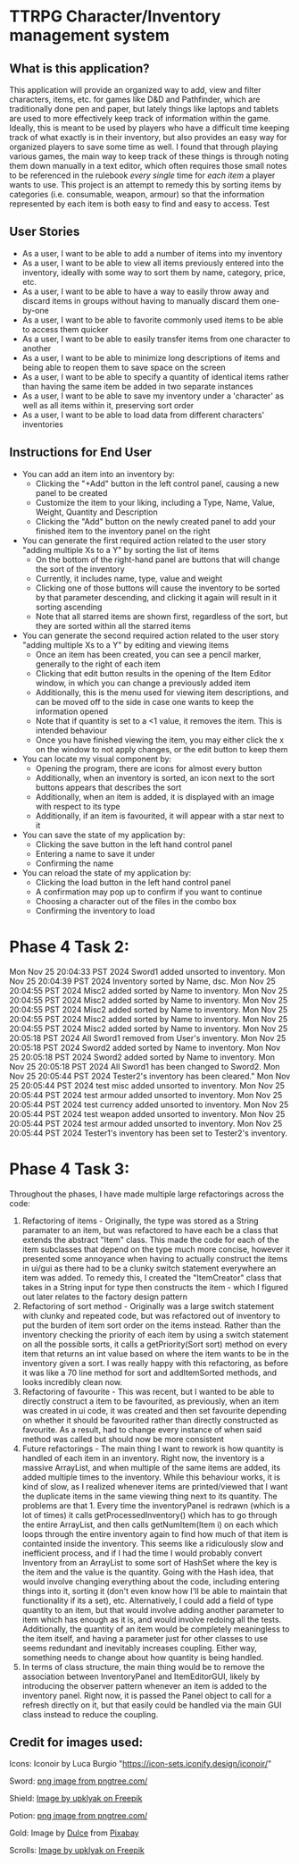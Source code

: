 # TTRPG Character/Inventory management system

## What is this application?
This application will provide an organized way to add, view and filter characters, items, etc. for games like D&D and Pathfinder, which are traditionally done pen and paper, but lately things like laptops and tablets are used to more effectively keep track of information within the game. Ideally, this is meant to be used by players who have a difficult time keeping track of what exactly is in their inventory, but also provides an easy way for organized players to save some time as well. I found that through playing various games, the main way to keep track of these things is through noting them down manually in a text editor, which often requires those small notes to be referenced in the rulebook *every single* time for *each item* a player wants to use. This project is an attempt to remedy this by sorting items by categories (i.e. consumable, weapon, armour) so that the information represented by each item is both easy to find and easy to access. Test

## User Stories
- As a user, I want to be able to add a number of items into my inventory
- As a user, I want to be able to view all items previously entered into the inventory, ideally with some way to sort them by name, category, price, etc.
- As a user, I want to be able to have a way to easily throw away and discard items in groups without having to manually discard them one-by-one
- As a user, I want to be able to favorite commonly used items to be able to access them quicker
- As a user, I want to be able to easily transfer items from one character to another
- As a user, I want to be able to minimize long descriptions of items and being able to reopen them to save space on the screen
- As a user, I want to be able to specify a quantity of identical items rather than having the same item be added in two separate instances
- As a user, I want to be able to save my inventory under a 'character' as well as all items within it, preserving sort order
- As a user, I want to be able to load data from different characters' inventories

## Instructions for End User

- You can add an item into an inventory by:
    - Clicking the "+Add" button in the left control panel, causing a new panel to be created
    - Customize the item to your liking, including a Type, Name, Value, Weight, Quantity and Description
    - Clicking the "Add" button on the newly created panel to add your finished item to the inventory panel on the right
- You can generate the first required action related to the user story "adding multiple Xs to a Y" by sorting the list of items
    - On the bottom of the right-hand panel are buttons that will change the sort of the inventory
    - Currently, it includes name, type, value and weight
    - Clicking one of those buttons will cause the inventory to be sorted by that parameter descending, and clicking it again will result in it sorting ascending
    - Note that all starred items are shown first, regardless of the sort, but they are sorted within all the starred items
- You can generate the second required action related to the user story "adding multiple Xs to a Y" by editing and viewing items
    - Once an item has been created, you can see a pencil marker, generally to the right of each item
    - Clicking that edit button results in the opening of the Item Editor window, in which you can change a previously added item
    - Additionally, this is the menu used for viewing item descriptions, and can be moved off to the side in case one wants to keep the information opened
    - Note that if quantity is set to a <1 value, it removes the item. This is intended behaviour
    - Once you have finished viewing the item, you may either click the x on the window to not apply changes, or the edit button to keep them
- You can locate my visual component by:
    - Opening the program, there are icons for almost every button
    - Additionally, when an inventory is sorted, an icon next to the sort buttons appears that describes the sort
    - Additionally, when an item is added, it is displayed with an image with respect to its type
    - Additionally, if an item is favourited, it will appear with a star next to it
- You can save the state of my application by:
    - Clicking the save button in the left hand control panel
    - Entering a name to save it under
    - Confirming the name
- You can reload the state of my application by:
    - Clicking the load button in the left hand control panel
    - A confirmation may pop up to confirm if you want to continue
    - Choosing a character out of the files in the combo box
    - Confirming the inventory to load

# Phase 4 Task 2:

Mon Nov 25 20:04:33 PST 2024
Sword1 added unsorted to inventory.
Mon Nov 25 20:04:39 PST 2024
Inventory sorted by Name, dsc.
Mon Nov 25 20:04:55 PST 2024
Misc2 added sorted by Name to inventory.
Mon Nov 25 20:04:55 PST 2024
Misc2 added sorted by Name to inventory.
Mon Nov 25 20:04:55 PST 2024
Misc2 added sorted by Name to inventory.
Mon Nov 25 20:04:55 PST 2024
Misc2 added sorted by Name to inventory.
Mon Nov 25 20:04:55 PST 2024
Misc2 added sorted by Name to inventory.
Mon Nov 25 20:05:18 PST 2024
All Sword1 removed from User's inventory.
Mon Nov 25 20:05:18 PST 2024
Sword2 added sorted by Name to inventory.
Mon Nov 25 20:05:18 PST 2024
Sword2 added sorted by Name to inventory.
Mon Nov 25 20:05:18 PST 2024
All Sword1 has been changed to Sword2.
Mon Nov 25 20:05:44 PST 2024
Tester2's inventory has been cleared."
Mon Nov 25 20:05:44 PST 2024
test misc added unsorted to inventory.
Mon Nov 25 20:05:44 PST 2024
test armour added unsorted to inventory.
Mon Nov 25 20:05:44 PST 2024
test currency added unsorted to inventory.
Mon Nov 25 20:05:44 PST 2024
test weapon added unsorted to inventory.
Mon Nov 25 20:05:44 PST 2024
test armour added unsorted to inventory.
Mon Nov 25 20:05:44 PST 2024
Tester1's inventory has been set to Tester2's inventory.

# Phase 4 Task 3:

Throughout the phases, I have made multiple large refactorings across the code:
1. Refactoring of items - Originally, the type was stored as a String paramater to an item, but was refactored to have each be a class that extends the abstract "Item" class. This made the code for each of the item subclasses that depend on the type much more concise, however it presented some annoyance when having to actually construct the items in ui/gui as there had to be a clunky switch statement everywhere an item was added. To remedy this, I created the "ItemCreator" class that takes in a String input for type then constructs the item - which I figured out later relates to the factory design pattern
2. Refactoring of sort method - Originally was a large switch statement with clunky and repeated code, but was refactored out of inventory to put the burden of item sort order on the items instead. Rather than the inventory checking the priority of each item by using a switch statement on all the possible sorts, it calls a getPriority(Sort sort) method on every item that returns an int value based on where the item wants to be in the inventory given a sort. I was really happy with this refactoring, as before it was like a 70 line method for sort and addItemSorted methods, and looks incredibly clean now.
3. Refactoring of favourite - This was recent, but I wanted to be able to directly construct a item to be favourited, as previously, when an item was created in ui code, it was created and then set favourite depending on whether it should be favourited rather than directly constructed as favourite. As a result, had to change every instance of when said method was called but should now be more consistent
4. Future refactorings - The main thing I want to rework is how quantity is handled of each item in an inventory. Right now, the inventory is a massive ArrayList, and when multiple of the same items are added, its added multiple times to the inventory. While this behaviour works, it is kind of slow, as I realized whenever items are printed/viewed that I want the duplicate items in the same viewing thing next to its quantity. The problems are that 1. Every time the inventoryPanel is redrawn (which is a lot of times) it calls getProcessedInventory() which has to go through the entire ArrayList, and then calls getNumItem(Item i) on each which loops through the entire inventory again to find how much of that item is containted inside the inventory. This seems like a ridiculously slow and inefficient process, and if I had the time I would probably convert Inventory from an ArrayList to some sort of HashSet where the key is the item and the value is the quantity. Going with the Hash idea, that would involve changing everything about the code, including entering things into it, sorting it (don't even know how I'll be able to maintain that functionality if its a set), etc. Alternatively, I could add a field of type quantity to an item, but that would involve adding another parameter to item which has enough as it is, and would involve redoing all the tests. Additionally, the quantity of an item would be completely meaningless to the item itself, and having a parameter just for other classes to use seems redundant and inevitably increases coupling.
Either way, something needs to change about how quantity is being handled.
5. In terms of class structure, the main thing would be to remove the association between InventoryPanel and ItemEditorGUI, likely by introducing the observer pattern whenever an item is added to the inventory panel. Right now, it is passed the Panel object to call for a refresh directly on it, but that easily could be handled via the main GUI class instead to reduce the coupling.

## Credit for images used:

Icons: Iconoir by Luca Burgio "https://icon-sets.iconify.design/iconoir/"

Sword: <a href='https://pngtree.com/freepng/sword_6045741.html'>png image from pngtree.com/</a>

Shield: <a href="https://www.freepik.com/free-vector/wooden-shield-with-metal-frame-blank-wood-panel_30700134.htm#fromView=search&page=1&position=1&uuid=2966be39-db18-47a0-9f78-59579db7f247&new_detail=true">Image by upklyak on Freepik</a>

Potion: <a href='https://pngtree.com/freepng/green-potion-glass-bottle_7485721.html'>png image from pngtree.com/</a>

Gold: Image by <a href="https://pixabay.com/users/19dulce91-1429737/?utm_source=link-attribution&utm_medium=referral&utm_campaign=image&utm_content=1590337">Dulce</a> from <a href="https://pixabay.com//?utm_source=link-attribution&utm_medium=referral&utm_campaign=image&utm_content=1590337">Pixabay</a>

Scrolls: <a href="https://www.freepik.com/free-vector/old-magic-book-with-parchment-pages-scroll_234684286.htm#fromView=search&page=1&position=8&uuid=f5c2af30-2d8e-4099-bf88-496e1dedeaa8&new_detail=true">Image by upklyak on Freepik</a>
